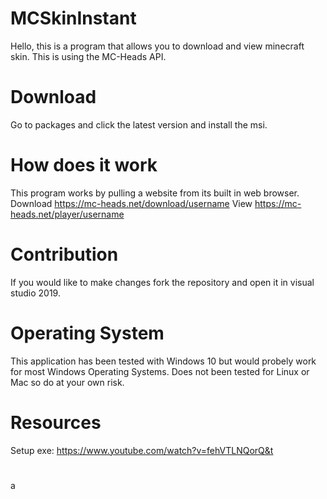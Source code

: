 # MCSkinInstant
Hello, this is a program that allows you to download and view minecraft skin. This is using the MC-Heads API.
# Download
Go to packages and click the latest version and install the msi.
# How does it work
This program works by pulling a website from its built in web browser.
Download https://mc-heads.net/download/username
View https://mc-heads.net/player/username
# Contribution
If you would like to make changes fork the repository and open it in visual studio 2019.
# Operating System
This application has been tested with Windows 10 but would probely work for most Windows Operating Systems.
Does not been tested for Linux or Mac so do at your own risk.
# Resources
Setup exe: https://www.youtube.com/watch?v=fehVTLNQorQ&t
#
a

